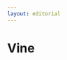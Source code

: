 ```yaml
---
layout: editorial
---
```


# Vine

<figure><img src="../../../../../../../../../../.gitbook/assets/Screenshot 2023-12-22 at 10.44.43 AM (1).png" alt=""><figcaption></figcaption></figure>
